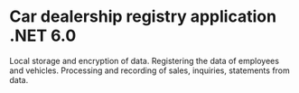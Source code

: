 # Car dealership registry application .NET 6.0
Local storage and encryption of data. Registering the data of employees and vehicles. Processing and recording of sales, inquiries, statements from data.
